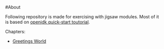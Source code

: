 #About

Following repository is made for exercising with jigsaw modules. 
Most of it is based on [openjdk quick-start toutorial](http://openjdk.java.net/projects/jigsaw/quick-start).

Chapters:

 - [Greetings World](./greetings-word/README.md)
